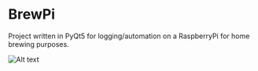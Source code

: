 # BrewPi
Project written in PyQt5 for logging/automation on a RaspberryPi for home brewing purposes.

![Alt text](http://i.imgur.com/Nthy5V2.jpg "Hardware Picture")
